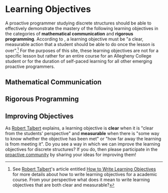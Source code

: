 # Learning Objectives

A proactive programmer studying discrete structures should be able to
effectively demonstrate the mastery of the following learning objectives in the
categories of **mathematical communication** and **rigorous programming**.
According to , a learning objective must
be "a clear, measurable action that a student should be able to do once the
lesson is over".[^1] For the purposes of this site, these learning objectives
are not for a specific lesson but rather for an entire course for an Allegheny
College student or for the duration of self-paced learning for all other
emerging proactive programmers.

## Mathematical Communication



## Rigorous Programming

## Improving Objectives

As [Robert Talbert](https://rtalbert.org/) explains, a learning objective is
**clear** when it is "clear from the students' perspective" and **measurable**
when there is "some way to know whether the objective has been met" or "how far
away the learning is from meeting it". Do you see a way in which we can improve
the learning objectives for discrete structures? If you do, then please
participate in the [proactive
community](../../../proactive-community/introduction-proactive-community/) by
sharing your ideas for improving them!

[^1]: See [Robert Talbert](https://rtalbert.org/)'s article entitled [How to
  Write Learning
  Objectives](https://rtalbert.org/how-to-write-learning-objectives/) for more
  details about how to write learning objectives for a academic course. From
  your perspective what does it mean to write learning objectives that are both
  clear and measurable?
